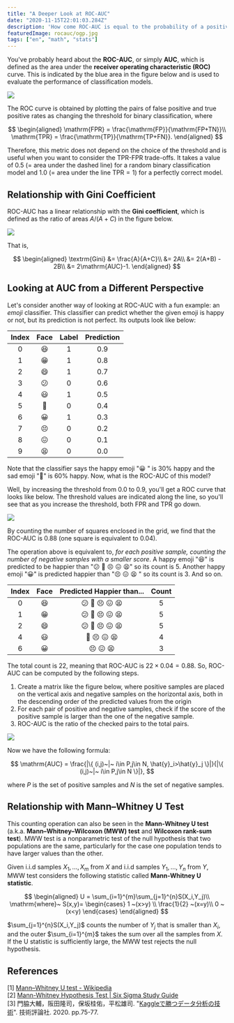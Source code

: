 ```yaml
---
title: "A Deeper Look at ROC-AUC"
date: "2020-11-15T22:01:03.284Z"
description: 'How come ROC-AUC is equal to the probability of a positive sample ranked higher than negative ones? This post provides an answer with a fun example.'
featuredImage: rocauc/ogp.jpg
tags: ["en", "math", "stats"]
---
```


You've probably heard about the **ROC-AUC**, or simply **AUC**,  which is defined as the area under the **receiver operating characteristic (ROC)**  curve. This is indicated by the blue area in the figure below and is used to evaluate the performance of classification models.

![](2020-11-12-10-07-58.png)

The ROC curve is obtained by plotting the pairs of false positive and true positive rates as changing the threshold for binary classification, where

$$
\begin{aligned}
\mathrm{FPR} = \frac{\mathrm{FP}}{\mathrm{FP+TN}}\\
\mathrm{TPR} = \frac{\mathrm{TP}}{\mathrm{TP+FN}}.
\end{aligned}
$$

Therefore, this metric does not depend on the choice of the threshold and is useful when you want to consider the TPR-FPR trade-offs. It takes a value of 0.5 (= area under the dashed line) for a random binary classification model and 1.0 (= area under the line $\mathrm{TPR}=1$) for a perfectly correct model.

## Relationship with Gini Coefficient
ROC-AUC has a linear relationship with the **Gini coefficient**, which is defined as the ratio of areas $A/(A+C)$ in the figure below.

![](2020-11-12-09-52-34.png)

That is,

$$
\begin{aligned}
\textrm{Gini} &= \frac{A}{A+C}\\
&= 2A\\
&= 2(A+B) - 2B\\
&= 2\mathrm{AUC}-1.
\end{aligned}
$$

## Looking at AUC from a Different Perspective
Let's consider another way of looking at ROC-AUC with a fun example: an *emoji* classifier. This classifier can predict whether the given emoji is happy or not, but its prediction is not perfect. Its outputs look like below:

| Index | Face  | Label | Prediction |
| :---: | :---: | :---: | :--------: |
|   0   |   😆   |   1   |    0.9     |
|   1   |   😁   |   1   |    0.8     |
|   2   |   😄   |   1   |    0.7     |
|   3   |   😕   |   0   |    0.6     |
|   4   |   😃   |   1   |    0.5     |
|   5   |   🙁   |   0   |    0.4     |
|   6   |   😀   |   1   |    0.3     |
|   7   |   😣   |   0   |    0.2     |
|   8   |   😖   |   0   |    0.1     |
|   9   |   😫   |   0   |    0.0     |

Note that the classifier says the happy emoji "😀 " is 30% happy and the sad emoji "🙁" is 60% happy. Now, what is the ROC-AUC of this model?

Well, by increasing the threshold from 0.0 to 0.9, you'll get a ROC curve that looks like below. The threshold values are indicated along the line, so you'll see that as you increase the threshold, both FPR and TPR go down.

![](2020-11-14-11-52-30.png)

By counting the number of squares enclosed in the grid, we find that the ROC-AUC is 0.88 (one square is equivalent to 0.04).

The operation above is equivalent to, *for each positive sample, counting the number of negative samples with a smaller score*. A happy emoji "😆" is predicted to be happier than "😕 🙁 😣 😖 😫" so its count is 5. Another happy emoji "😀" is predicted happier than "😣 😖 😫 " so its count is 3. And so on.

| Index | Face  | Predicted Happier than... | Count |
| :---: | :---: | :-----------------------: | :---: |
|   0   |   😆   |         😕 🙁 😣 😖 😫         |   5   |
|   1   |   😁   |         😕 🙁 😣 😖 😫         |   5   |
|   2   |   😄   |         😕 🙁 😣 😖 😫         |   5   |
|   4   |   😃   |          🙁 😣 😖 😫          |   4   |
|   6   |   😀   |           😣 😖 😫           |   3   |

The total count is 22, meaning that ROC-AUC is $22 \times 0.04=0.88$. So, ROC-AUC can be computed by the following steps.
1. Create a matrix like the figure below, where positive samples are placed on the vertical axis and negative samples on the horizontal axis, both in the descending order of the predicted values from the origin
2. For each pair of positive and negative samples, check if the score of the positive sample is larger than the one of the negative sample.
3. ROC-AUC is the ratio of the checked pairs to the total pairs. 

![](2020-11-12-10-04-19.png)

Now we have the following formula:

$$
\mathrm{AUC} = \frac{|\{ (i,j)~|~ i\in P,j\in N, \hat{y}_i>\hat{y}_j \}|}{|\{ (i,j)~|~ i\in P,j\in N \}|},
$$

where $P$ is the set of positive samples and $N$ is the set of negative samples.

## Relationship with Mann–Whitney U Test 
This counting operation can also be seen in the **Mann-Whitney U test** (a.k.a. **Mann–Whitney–Wilcoxon (MWW) test** and **Wilcoxon rank-sum test**). MWW test is a nonparametric test of the null hypothesis that two populations are the same, particularly for the case one population tends to have larger values than the other. 

Given i.i.d samples $X_1,\ldots,X_m$ from $X$ and i.i.d samples $Y_1,\ldots,Y_n$ from $Y$, 
MWW test considers the following statistic called **Mann-Whitney U statistic**.

$$
\begin{aligned}
U = \sum_{i=1}^{m}\sum_{j=1}^{n}S(X_i,Y_j)\\
\mathrm{where}~ S(x,y)=
\begin{cases}
    1 ~(x>y) \\
    \frac{1}{2} ~(x=y)\\
    0 ~(x<y)
  \end{cases}
\end{aligned}
$$

$\sum_{j=1}^{n}S(X_i,Y_j)$ counts the number of $Y_j$ that is smaller than $X_i$, and the outer $\sum_{i=1}^{m}$ takes the sum over all the samples from $X$. If the U statistic is sufficiently large, the MWW test rejects the null hypothesis.

## References
[1] [Mann–Whitney U test - Wikipedia](https://en.wikipedia.org/wiki/Mann%E2%80%93Whitney_U_test)  
[2] [Mann-Whitney Hypothesis Test | Six Sigma Study Guide](https://sixsigmastudyguide.com/mann-whitney-non-parametric-hypothesis-test/)  
[3] 門脇大輔，阪田隆司，保坂桂佑，平松雄司. "[Kaggleで勝つデータ分析の技術](https://gihyo.jp/book/2019/978-4-297-10843-4)". 技術評論社. 2020. pp.75-77.